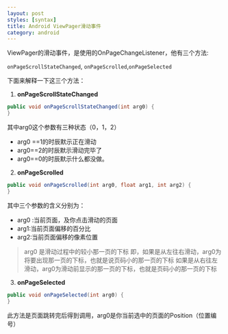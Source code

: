 ```yaml
---
layout: post
styles: [syntax]
title: Android ViewPager滑动事件
category: android
---
```


ViewPager的滑动事件，是使用的OnPageChangeListener，他有三个方法:

`onPageScrollStateChanged`, `onPageScrolled`,`onPageSelected`

下面来解释一下这三个方法：

1. **onPageScrollStateChanged**

 ```java
 public void onPageScrollStateChanged(int arg0) {
 }
 ```
 
 其中arg0这个参数有三种状态（0，1，2）
 + arg0 ==1的时辰默示正在滑动 
 + arg0==2的时辰默示滑动完毕了
 + arg0==0的时辰默示什么都没做。

2. **onPageScrolled**
 
 ```java
 public void onPageScrolled(int arg0, float arg1, int arg2) {
 }
 ```
 其中三个参数的含义分别为：
 + arg0 :当前页面，及你点击滑动的页面
 + arg1:当前页面偏移的百分比
 + arg2:当前页面偏移的像素位置  
 
 > arg0 是滑动过程中的较小那一页的下标
 > 即，如果是从左往右滑动，arg0为将要出现那一页的下标，也就是说页码小的那一页的下标
 > 如果是从右往左滑动，arg0为滑动前显示的那一页的下标，也就是页码小的那一页的下标

3. **onPageSelected**

 ```java
 public void onPageSelected(int arg0) {
 }
 ```
 
 此方法是页面跳转完后得到调用，arg0是你当前选中的页面的Position（位置编号）